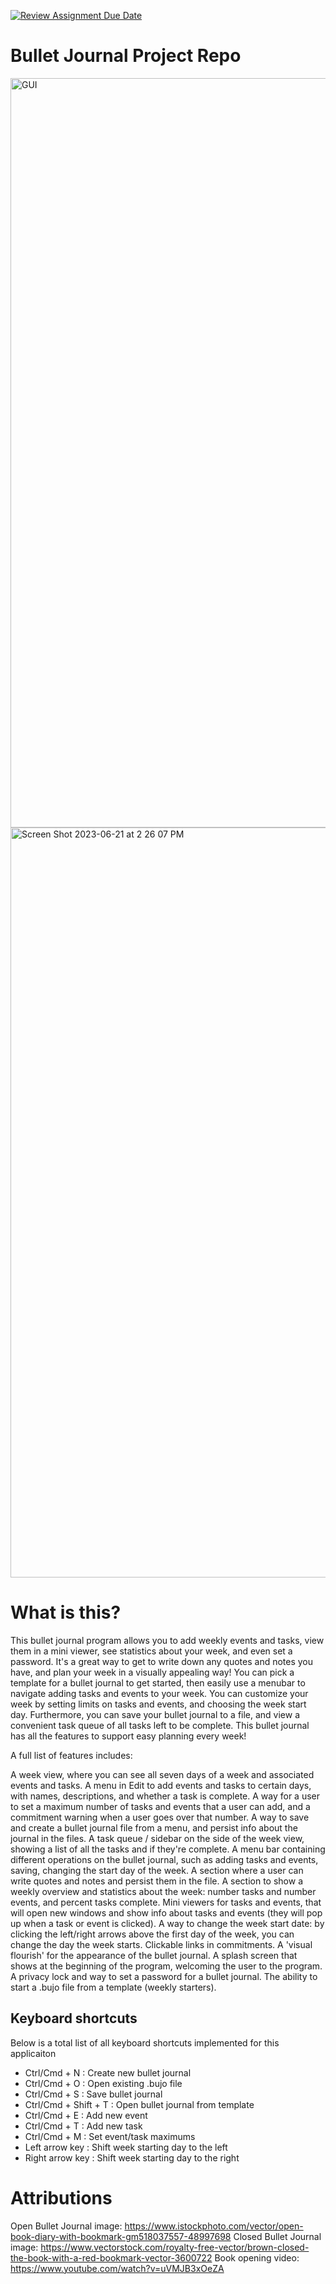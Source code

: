 [![Review Assignment Due Date](https://classroom.github.com/assets/deadline-readme-button-24ddc0f5d75046c5622901739e7c5dd533143b0c8e959d652212380cedb1ea36.svg)](https://classroom.github.com/a/x6ckGcN8)
# Bullet Journal Project Repo

<img width="1199" alt="GUI" src="https://github.com/CS-3500-OOD/pa05-ananya-stephanie-allison/assets/114843431/51dbec85-470f-47df-86ad-9a61b68774db">
<img width="1200" alt="Screen Shot 2023-06-21 at 2 26 07 PM" src="https://github.com/CS-3500-OOD/pa05-ananya-stephanie-allison/assets/114843431/d92d20b3-edde-4bfb-b9dc-daa3c8ee7f7b">

# What is this?
This bullet journal program allows you to add weekly events and tasks, 
view them in a mini viewer, see statistics about your week, and even set a 
password. It's a great way to get to write down any quotes and notes you have,
and plan your week in a visually appealing way! You can pick a template for a bullet
journal to get started, then easily use a menubar to navigate adding 
tasks and events to your week. You can customize your week by setting
limits on tasks and events, and choosing the week start day. Furthermore, 
you can save your bullet journal to a file, and view a convenient task queue 
of all tasks left to be complete. 
This bullet journal has all the features to support easy planning every week! 


A full list of features includes:

A week view, where you can see all seven days of a week and associated events and tasks.
A menu in Edit to add events and tasks to certain days, with names, descriptions, and whether a task 
is complete. 
A way for a user to set a maximum number of tasks and events that a user can add, and 
a commitment warning when a user goes over that number.
A way to save and create a bullet journal file from a menu, and persist info about the 
journal in the files. 
A task queue / sidebar on the side of the week view, showing a list of all the 
tasks and if they're complete. 
A menu bar containing different operations on the bullet journal, such as 
adding tasks and events, saving, changing the start day of the week. 
A section where a user can write quotes and notes and persist them in the file. 
A section to show a weekly overview and statistics about the week: number tasks 
and number events, and percent tasks complete. 
Mini viewers for tasks and events, that will open new windows and show 
info about tasks and events (they will pop up when a task or event is clicked).
A way to change the week start date: by clicking the left/right arrows above 
the first day of the week, you can change the day the week starts.
Clickable links in commitments. 
A 'visual flourish' for the appearance of the bullet journal. 
A splash screen that shows at the beginning of the program, welcoming the 
user to the program. 
A privacy lock and way to set a password for a bullet journal. 
The ability to start a .bujo file from a template (weekly starters). 


## Keyboard shortcuts
Below is a total list of all keyboard shortcuts implemented for this applicaiton
- Ctrl/Cmd + N : Create new bullet journal
- Ctrl/Cmd + O : Open existing .bujo file
- Ctrl/Cmd + S : Save bullet journal
- Ctrl/Cmd + Shift + T : Open bullet journal from template
- Ctrl/Cmd + E : Add new event
- Ctrl/Cmd + T : Add new task
- Ctrl/Cmd + M : Set event/task maximums
- Left arrow key : Shift week starting day to the left
- Right arrow key : Shift week starting day to the right

# Attributions
Open Bullet Journal image: https://www.istockphoto.com/vector/open-book-diary-with-bookmark-gm518037557-48997698
Closed Bullet Journal image: https://www.vectorstock.com/royalty-free-vector/brown-closed-the-book-with-a-red-bookmark-vector-3600722
Book opening video: https://www.youtube.com/watch?v=uVMJB3xOeZA
